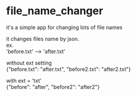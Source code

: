 # file_name_changer
it's a simple app for changing lots of file names

it changes files name by json.\
ex.\
'before.txt' --> 'after.txt'

without ext setting\
{"before.txt": "after.txt", "before2.txt": "after2.txt"}

with ext = 'txt'\
{"before": "after", "before2": "after2"}